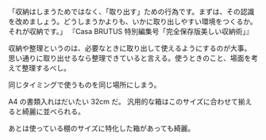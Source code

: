 「収納はしまうためではなく、「取り出す」ための行為です。まずは、その認識を改めましょう。どうしまうかよりも、いかに取り出しやすい環境をつくるか。それが収納です。」
『Casa BRUTUS 特別編集号「完全保存版美しい収納術」』

収納や整理というのは、必要なときに取り出して使えるようにするのが大事。
思い通りに取り出せるなら整理できていると言える。使うときのこと、場面を考えて整理するべし。

同じタイミングで使うものを同じ場所にしまう。

A4 の書類入れはだいたい 32cm だ。
汎用的な箱はこのサイズに合わせて揃えると綺麗に並べられる。

あとは使っている棚のサイズに特化した箱があっても綺麗。

